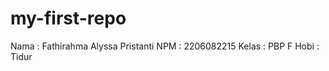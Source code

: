 # my-first-repo
Nama    : Fathirahma Alyssa Pristanti
NPM     : 2206082215
Kelas   : PBP F
Hobi    : Tidur